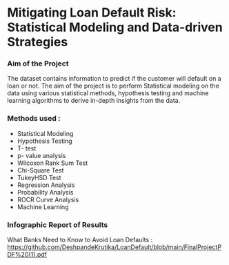 # Mitigating Loan Default Risk: Statistical Modeling and Data-driven Strategies

### Aim of the Project

The dataset contains information to predict if the customer will default on a loan or not. The aim of the project is to perform Statistical modeling on the data using various statistical methods, hypothesis testing and machine learning algorithms to derive in-depth insights from the data. 

### Methods used :

* Statistical Modeling
* Hypothesis Testing
* T- test
* p- value analysis
* Wilcoxon Rank Sum Test
* Chi-Square Test
* TukeyHSD Test
* Regression Analysis
* Probability Analysis
* ROCR Curve Analysis
* Machine Learning 

### Infographic Report of Results 

What Banks Need to Know to Avoid Loan Defaults : https://github.com/DeshpandeKrutika/LoanDefault/blob/main/FinalProjectPDF%20(1).pdf
